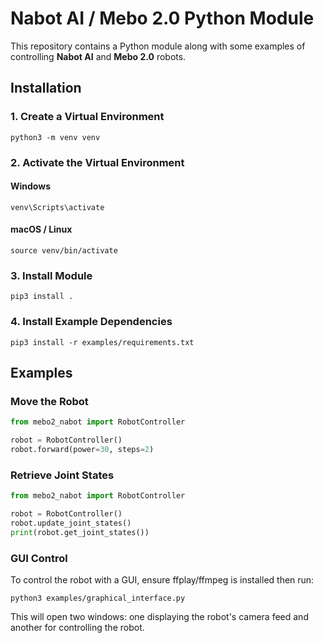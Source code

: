 # Nabot AI / Mebo 2.0 Python Module

This repository contains a Python module along with some examples of controlling **Nabot AI** and **Mebo 2.0** robots.

## Installation

### 1. Create a Virtual Environment
```
python3 -m venv venv
```

### 2. Activate the Virtual Environment

#### Windows
```
venv\Scripts\activate
```

#### macOS / Linux
```
source venv/bin/activate
```

### 3. Install Module
```
pip3 install .
```

### 4. Install Example Dependencies
```
pip3 install -r examples/requirements.txt
```

## Examples

### Move the Robot
```python
from mebo2_nabot import RobotController

robot = RobotController()
robot.forward(power=30, steps=2)
```

### Retrieve Joint States
```python
from mebo2_nabot import RobotController

robot = RobotController()
robot.update_joint_states()
print(robot.get_joint_states())
```

### GUI Control

To control the robot with a GUI, ensure ffplay/ffmpeg is installed then run:
```
python3 examples/graphical_interface.py
```
This will open two windows: one displaying the robot's camera feed and another for controlling the robot.

